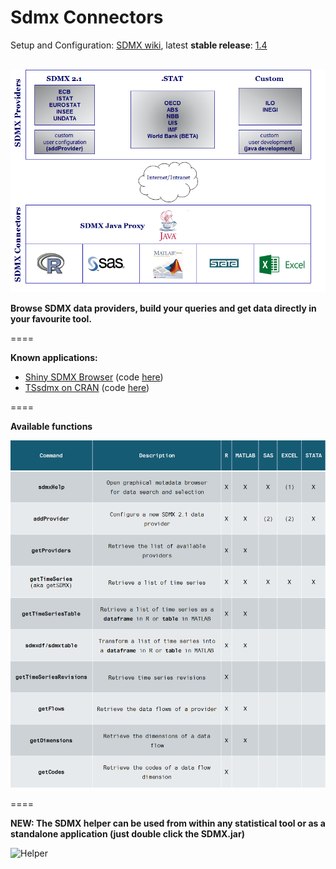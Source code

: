 Sdmx Connectors
====

Setup and Configuration: [SDMX wiki](https://github.com/amattioc/SDMX/wiki), latest **stable release**: [1.4](https://github.com/amattioc/SDMX/releases/tag/v1.4) <br><br>


![Overview](https://github.com/amattioc/SDMX/blob/master/docs/resources/sdmx.png)

**Browse SDMX data providers, build your queries and get data directly in your favourite tool.**

====

**Known applications:**

* [Shiny SDMX Browser](https://rjsdmx.shinyapps.io/sdmxBrowser/) (code [here](https://github.com/bowerth/sdmxBrowser))
* [TSsdmx on CRAN](http://cran.us.r-project.org/web/packages/TSsdmx/index.html) (code [here](http://tsdbi.r-forge.r-project.org/))

====

**Available functions**

![Functions](https://github.com/amattioc/SDMX/blob/master/docs/resources/sdmxtable.png) 

====

**NEW: The SDMX helper can be used from within any statistical tool or as a standalone application (just double click the SDMX.jar)**

![Helper](https://github.com/amattioc/SDMX/blob/master/docs/resources/helper.png)

